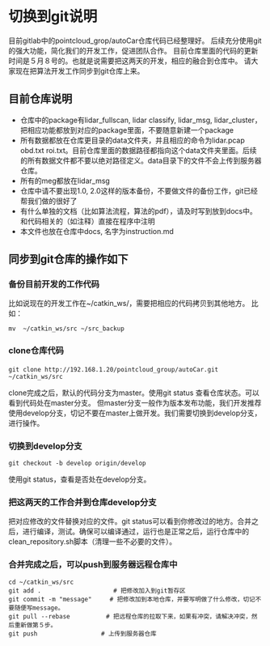 # 切换到git说明
目前gitlab中的pointcloud_grop/autoCar仓库代码已经整理好。
后续充分使用git的强大功能，简化我们的开发工作，促进团队合作。
目前仓库里面的代码的更新时间是５月８号的。也就是说需要把这两天的开发，相应的融合到仓库中。
请大家现在把算法开发工作同步到git仓库上来。
## 目前仓库说明
* 仓库中的package有lidar_fullscan, lidar classify, lidar_msg, lidar_cluster，把相应功能都放到对应的package里面，不要随意新建一个package
* 所有数据都放在仓库更目录的data文件夹，并且相应的命令为lidar.pcap obd.txt roi.txt。目前仓库里面的数据路径都指向这个data文件夹里面。后续的所有数据文件都不要以绝对路径定义。data目录下的文件不会上传到服务器仓库。
* 所有的meg都放在lidar_msg
* 仓库中请不要出现1.0, 2.0这样的版本备份，不要做文件的备份工作，git已经帮我们做的很好了
* 有什么单独的文档（比如算法流程，算法的pdf），请及时写到放到docs中。和代码相关的（如注释）直接在程序中注明
* 本文件也放在仓库中docs, 名字为instruction.md
## 同步到git仓库的操作如下
### 备份目前开发的工作代码
比如说现在的开发工作在~/catkin_ws/，需要把相应的代码拷贝到其他地方。
比如：
``` Shell
mv  ~/catkin_ws/src ~/src_backup
```
### clone仓库代码
``` Shell
git clone http://192.168.1.20/pointcloud_group/autoCar.git　~/catkin_ws/src
```
clone完成之后，默认的代码分支为master。使用git status 查看仓库状态。可以看到代码处在master分支。
但master分支一般作为版本发布功能，我们开发推荐使用develop分支，切记不要在master上做开发。我们需要切换到develop分支，进行操作。
### 切换到develop分支
``` Shell
git checkout -b develop origin/develop
```
使用git status，查看是否处在develop分支。
### 把这两天的工作合并到仓库develop分支
把对应修改的文件替换对应的文件。git status可以看到你修改过的地方。合并之后，进行编译，测试。确保可以编译通过，运行也是正常之后，运行仓库中的clean_repository.sh脚本（清理一些不必要的文件）。
### 合并完成之后，可以push到服务器远程仓库中
``` Shell
cd ~/catkin_ws/src
git add .                    # 把修改加入到git暂存区
git commit -m "message"　　　# 把修改加到本地仓库，并要写明做了什么修改，切记不要随便写message。
git pull --rebase　　　　　　# 把远程仓库的拉取下来，如果有冲突，请解决冲突，然后重新做第５步。
git push　　　　　　　　　　 # 上传到服务器仓库
```
